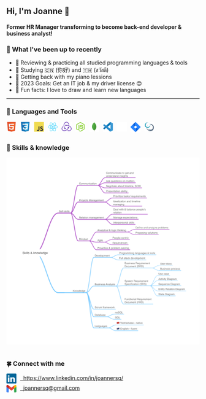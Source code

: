 ## Hi, I'm Joanne 👋

#### Former HR Manager transforming to become back-end developer & business analyst!

### ️🎯 What I've been up to recently

- 🤖 Reviewing & practicing all studied programming languages & tools
- 🔮 Studying 🇨🇳 (你好) and 🇹🇭 (สวัสดี)
- ️🎹 Getting back with my piano lessions
- ️🥊 2023 Goals: Get an IT job & my driver license 😊
- 🎃 Fun facts: I love to draw and learn new languages

---

### 🌟 Languages and Tools

<img align="left" alt="HTML5" width="26px" src="./elements/html5-original.svg" style="padding-right:10px;" />
<img align="left" alt="CSS" width="26px" src="./elements/css3-original.svg" style="padding-right:10px;" />
<img align="left" alt="JavaScript" width="26px" src="./elements/javascript-original.svg" style="padding-right:10px;" />
<img align="left" alt="React" width="26px" src="./elements/react-original.svg" style="padding-right:10px;" />
<img align="left" alt="Redux" width="26px" src="./elements/redux.svg" style="padding-right:10px;" />
<img align="left" alt="NodeJS" width="26px" src="./elements/nodejs-original.svg" style="padding-right:10px;" />

<img align="left" alt="MongoDB" width="26px" src="./elements/mongodb-original.svg" style="padding-right:10px;" />
<img align="left" alt="VSCode" width="26px" src="./elements/vscode-original.svg" style="padding-right:10px;" />
<img align="left" alt="GitHub" width="26px" src="./elements/github-icon-1.svg" style="padding-right:10px;" />
<img align="left" alt="Jira" width="26px" src="./elements/jira-3.svg" style="padding-right:10px;" />
<img align="left" alt="Scrum" width="26px" src="./elements/scrum-1.svg" style="padding-right:10px;" />

<br />
<br />

### 👑 Skills & knowledge

<img align="center" alt="Skills & knowledge" src="./elements/skill-knowledge.png" />

<br />
<br />

### 🍀 Connect with me

<a href="https://www.linkedin.com/in/joannersq/"><img align="center" alt="LinkedIn" src="./elements/linkedin-icon-2.svg" width="26px" style="padding-right:10px;"/>&nbsp;&nbsp;https://www.linkedin.com/in/joannersq/</a>
<br />
<a href="mailto:joannersq@gmail.com" style="display:inline-block;"><img align="center" alt="Gmail" src="./elements/official-gmail-icon-2020.svg" width="26px" style="padding-right:10px;"/>&nbsp;&nbsp;joannersq@gmail.com</a>
